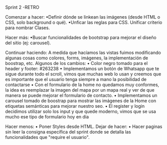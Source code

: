 Sprint 2 -RETRO

Comenzar a hacer: 
    •Definir dónde se linkean las imágenes (desde HTML o CSS, solo background o qué).
    •Unficar las reglas para CSS. Unificar criterio para nombrar Clases.

Hacer más:
    •Buscar funcionalidades de bootstrap para mejorar el diseño del sitio (ej: carousel).

Continuar haciendo:
    A medida que hacíamos las vistas fuimos modificando algunas cosas como colores, forms, imágenes, la implementación de boostrap, etc.
    Algunos de los cambios:
    •	Color negro tomado para el header y footer: #263238
    •	Implementamos un botón de Whatsapp que te sigue durante todo el scroll, vimos que muchas web lo usan y creemos que es importante que el usuario tenga siempre a mano la posibilidad de contactarse
    •	Con el formulario de la home no quedamos muy conformes, la idea es reemplazar la imagen del mapa por un mapa real y ver de que manera se puede mejorar el formulario de contacto.
    •	Implementamos un carousel tomado de boostrap para mostrar las imágenes de la Home con etiquetas semánticas para mejorar nuestro seo.
    •	El register y login decidimos utilizar solo los input y que quede moderno, vimos que se usa mucho ese tipo de formulario hoy en dia

Hacer menos:
    •   Poner Styles desde HTML.
Dejar de hacer:
    •   Hacer paginas sin leer la consigna específica del sprint donde se detalla las funcionalidades que "require el usuario". 

